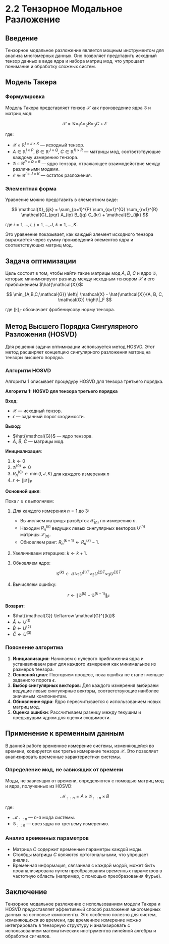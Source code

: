 # 2.2 Тензорное Модальное Разложение

## Введение

Тензорное модальное разложение является мощным инструментом для анализа многомерных данных. Оно позволяет представить исходный тензор данных в виде ядра и набора матриц мод, что упрощает понимание и обработку сложных систем.

## Модель Такера

### Формулировка

Модель Такера представляет тензор $\mathcal{X}$ как произведение ядра $\mathcal{G}$ и матриц мод:

$$
\mathcal{X} = \mathcal{G} \times_1 A \times_2 B \times_3 C + \mathcal{E}
$$

где:

- $\mathcal{X} \in \mathbb{R}^{I \times J \times K}$ — исходный тензор.
- $A \in \mathbb{R}^{I \times P}$, $B \in \mathbb{R}^{J \times Q}$, $C \in \mathbb{R}^{K \times R}$ — матрицы мод, соответствующие каждому измерению тензора.
- $\mathcal{G} \in \mathbb{R}^{P \times Q \times R}$ — ядро тензора, отражающее взаимодействие между различными модами.
- $\mathcal{E} \in \mathbb{R}^{I \times J \times K}$ — остаток разложения.

### Элементная форма

Уравнение можно представить в элементном виде:

$$
\mathcal{X}_{ijk} = \sum_{p=1}^{P} \sum_{q=1}^{Q} \sum_{r=1}^{R} \mathcal{G}_{pqr} A_{ip} B_{jq} C_{kr} + \mathcal{E}_{ijk}
$$

где $i = 1, \dots, I$, $j = 1, \dots, J$, $k = 1, \dots, K$.

Это уравнение показывает, как каждый элемент исходного тензора выражается через сумму произведений элементов ядра и соответствующих матриц мод.

## Задача оптимизации

Цель состоит в том, чтобы найти такие матрицы мод $A$, $B$, $C$ и ядро $\mathcal{G}$, которые минимизируют разницу между исходным тензором $\mathcal{X}$ и его приближением $\hat{\mathcal{X}}$:

$$
\min_{A,B,C,\mathcal{G}} \left\| \mathcal{X} - \hat{\mathcal{X}}(A, B, C, \mathcal{G}) \right\|_F
$$

где $\left\| \cdot \right\|_F$ обозначает фробениусову норму тензора.

## Метод Высшего Порядка Сингулярного Разложения (HOSVD)

Для решения задачи оптимизации используется метод HOSVD. Этот метод расширяет концепцию сингулярного разложения матриц на тензоры высшего порядка.

### Алгоритм HOSVD

Алгоритм 1 описывает процедуру HOSVD для тензора третьего порядка.

**Алгоритм 1: HOSVD для тензора третьего порядка**

**Вход**:

- $\mathcal{X}$ — исходный тензор.
- $\epsilon$ — заданный порог сходимости.

**Выход**:

- $\hat{\mathcal{G}}$ — ядро тензора.
- $\hat{A}$, $\hat{B}$, $\hat{C}$ — матрицы мод.

**Инициализация**:

1. $k \leftarrow 0$
2. $\mathcal{G}^{(0)} \leftarrow 0$
3. $R_n^{(0)} \leftarrow \min(I, J, K)$ для каждого измерения $n$
4. $r \leftarrow \left\| \mathcal{X} \right\|_F$

**Основной цикл**:

Пока $r \geq \epsilon$ выполняем:

1. Для каждого измерения $n = 1$ до $3$:
   - Вычисляем матрицы развёрток $\mathcal{X}_{(n)}$ по измерению $n$.
   - Находим $R_n^{(k)}$ ведущих левых сингулярных векторов $U^{(n)}$ матрицы $\mathcal{X}_{(n)}$.
   - Обновляем ранг: $R_n^{(k+1)} \leftarrow R_n^{(k)} - 1$.
2. Увеличиваем итерацию: $k \leftarrow k + 1$.
3. Обновляем ядро:

   $$
   \mathcal{G}^{(k)} \leftarrow \mathcal{X} \times_1 U^{(1)T} \times_2 U^{(2)T} \times_3 U^{(3)T}
   $$

4. Вычисляем ошибку:

   $$
   r \leftarrow \left\| \mathcal{G}^{(k)} - \mathcal{G}^{(k-1)} \right\|_F
   $$

**Возврат**:

- $\hat{\mathcal{G}} \leftarrow \mathcal{G}^{(k)}$
- $\hat{A} \leftarrow U^{(1)}$
- $\hat{B} \leftarrow U^{(2)}$
- $\hat{C} \leftarrow U^{(3)}$

### Пояснение алгоритма

1. **Инициализация**: Начинаем с нулевого приближения ядра и устанавливаем ранг для каждого измерения как минимальное из размеров тензора.
2. **Основной цикл**: Повторяем процесс, пока ошибка не станет меньше заданного порога $\epsilon$.
3. **Выбор сингулярных векторов**: Для каждого измерения выбираем ведущие левые сингулярные векторы, соответствующие наиболее значимым компонентам.
4. **Обновление ядра**: Ядро пересчитывается с использованием новых матриц мод.
5. **Оценка ошибки**: Рассчитываем разницу между текущим и предыдущим ядром для оценки сходимости.

## Применение к временным данным

В данной работе временное измерение системы, изменяющейся во времени, кодируется как третье измерение тензора $\mathcal{X}$. Это позволяет анализировать временные характеристики системы.

### Определение мод, не зависящих от времени

Моды, не зависящих от времени, определяются с помощью матриц мод и ядра, полученных из HOSVD:

$$
\mathcal{M}_{::n} = A \times \mathcal{G}_{::n} \times B
$$

где:

- $\mathcal{M}_{::n}$ — $n$-я мода системы.
- $\mathcal{G}_{::n}$ — срез ядра по третьему измерению.

### Анализ временных параметров

- Матрица $C$ содержит временные параметры каждой моды.
- Столбцы матрицы $C$ являются ортогональными, что упрощает анализ.
- Временная информация, связанная с каждой модой, может быть проанализирована путем преобразования временных параметров в частотную область (например, с помощью преобразования Фурье).

## Заключение

Тензорное модальное разложение с использованием модели Такера и HOSVD предоставляет эффективный способ разложения многомерных данных на основные компоненты. Это особенно полезно для систем, изменяющихся во времени, где временное измерение можно интегрировать в тензорную структуру и анализировать с использованием математических инструментов линейной алгебры и обработки сигналов.
